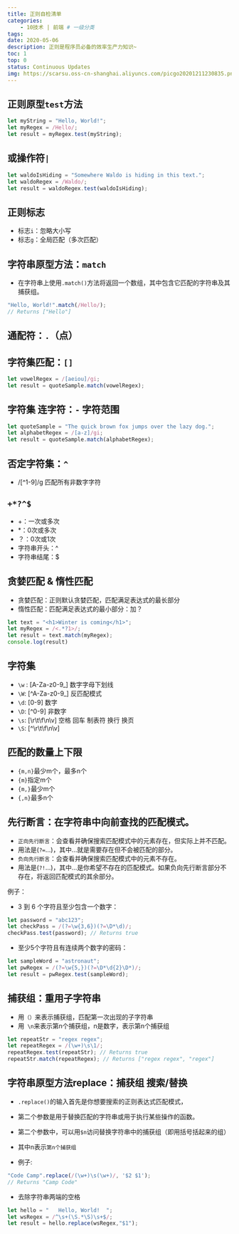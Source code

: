 ```yaml
---
title: 正则自检清单
categories:
    - 10技术 | 前端 # 一级分类
tags:
date: 2020-05-06
description: 正则是程序员必备的效率生产力知识~
toc: 1
top: 0
status: Continuous Updates
img: https://scarsu.oss-cn-shanghai.aliyuncs.com/picgo20201211230835.png
---
```

## 正则原型`test`方法
```javascript
let myString = "Hello, World!";
let myRegex = /Hello/;
let result = myRegex.test(myString);
```

## 或操作符`|`
```javascript
let waldoIsHiding = "Somewhere Waldo is hiding in this text.";
let waldoRegex = /Waldo/;
let result = waldoRegex.test(waldoIsHiding);
```

## 正则标志
- 标志`i`：忽略大小写
- 标志`g`：全局匹配（多次匹配）

## 字符串原型方法：`match`
- 在字符串上使用`.match()`方法将返回一个数组，其中包含它匹配的字符串及其捕获组。
```javascript
"Hello, World!".match(/Hello/);
// Returns ["Hello"]
```

## 通配符：`.`（点）

## 字符集匹配：`[]`
```javascript
let vowelRegex = /[aeiou]/gi; 
let result = quoteSample.match(vowelRegex); 
```

## 字符集 连字符：`-` 字符范围
```javascript
let quoteSample = "The quick brown fox jumps over the lazy dog.";
let alphabetRegex = /[a-z]/gi; 
let result = quoteSample.match(alphabetRegex); 
```

## 否定字符集：`^`
- /[^1-9]/g  匹配所有非数字字符

## `+*?^$`
- +：一次或多次
- *：0次或多次
- ？：0次或1次
- 字符串开头：^
- 字符串结尾：$

## 贪婪匹配 & 惰性匹配
- 贪婪匹配：正则默认贪婪匹配，匹配满足表达式的最长部分
- 惰性匹配：匹配满足表达式的最小部分：加？
```javascript
let text = "<h1>Winter is coming</h1>";
let myRegex = /<.*?1>/; 
let result = text.match(myRegex);
console.log(result)
```

## 字符集
- `\w` : [A-Za-z0-9_]   数字字母下划线
- `\W`: [^A-Za-z0-9_]   反匹配模式
- `\d`:  [0-9]  数字
- `\D`:  [^0-9] 非数字
- `\s`:  [\r\t\f\n\v]  空格 回车 制表符 换行 换页
- `\S`:  [^\r\t\f\n\v]


## 匹配的数量上下限
- `{m,n}`最少m个，最多n个
- `{m}`指定m个
- `{m,}`最少m个
- `{,n}`最多n个


## 先行断言：在字符串中向前查找的匹配模式。
- `正向先行断言`：会查看并确保搜索匹配模式中的元素存在，但实际上并不匹配。
- 用法是(`?=`...)，其中...就是需要存在但不会被匹配的部分。
- `负向先行断言`：会查看并确保搜索匹配模式中的元素不存在。
- 用法是(`?!`...)，其中...是你希望不存在的匹配模式。如果负向先行断言部分不存在，将返回匹配模式的其余部分。


例子：
- 3 到 6 个字符且至少包含一个数字：
```javascript
let password = "abc123";
let checkPass = /(?=\w{3,6})(?=\D*\d)/;
checkPass.test(password); // Returns true
```
- 至少5个字符且有连续两个数字的密码：
```javascript
let sampleWord = "astronaut";
let pwRegex = /(?=\w{5,})(?=\D*\d{2}\D*)/;
let result = pwRegex.test(sampleWord);
```




## 捕获组：重用子字符串
- 用`（）`来表示捕获组，匹配第一次出现的子字符串
- 用` \n`来表示第n个捕获组，n是数字，表示第n个捕获组
```javascript
let repeatStr = "regex regex";
let repeatRegex = /(\w+)\s\1/;
repeatRegex.test(repeatStr); // Returns true
repeatStr.match(repeatRegex); // Returns ["regex regex", "regex"]
```


## 字符串原型方法replace：捕获组 搜索/替换
- `.replace()`的输入首先是你想要搜索的正则表达式匹配模式，
- 第二个参数是用于替换匹配的字符串或用于执行某些操作的函数。
- 第二个参数中，可以用`$n`访问替换字符串中的捕获组（即用括号括起来的组）
- 其中n表示`第n个捕获组`

- 例子:
```javascript
"Code Camp".replace(/(\w+)\s(\w+)/, '$2 $1');
// Returns "Camp Code"
```
- 去除字符串两端的空格
```javascript
let hello = "   Hello, World!  ";
let wsRegex = /^\s+(\S.*\S)\s+$/; 
let result = hello.replace(wsRegex,"$1");
```

